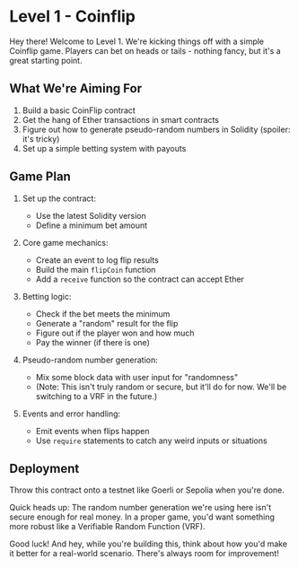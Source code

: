 # Level 1 - Coinflip

Hey there! Welcome to Level 1. We're kicking things off with a simple Coinflip game. Players can bet on heads or tails - nothing fancy, but it's a great starting point.

## What We're Aiming For

1. Build a basic CoinFlip contract
2. Get the hang of Ether transactions in smart contracts
3. Figure out how to generate pseudo-random numbers in Solidity (spoiler: it's tricky)
4. Set up a simple betting system with payouts

## Game Plan

1. Set up the contract:
   - Use the latest Solidity version
   - Define a minimum bet amount

2. Core game mechanics:
   - Create an event to log flip results
   - Build the main `flipCoin` function
   - Add a `receive` function so the contract can accept Ether

3. Betting logic:
   - Check if the bet meets the minimum
   - Generate a "random" result for the flip
   - Figure out if the player won and how much
   - Pay the winner (if there is one)

4. Pseudo-random number generation:
   - Mix some block data with user input for "randomness"
   - (Note: This isn't truly random or secure, but it'll do for now. We'll be switching to a VRF in the future.)

5. Events and error handling:
   - Emit events when flips happen
   - Use `require` statements to catch any weird inputs or situations

## Deployment

Throw this contract onto a testnet like Goerli or Sepolia when you're done.

Quick heads up: The random number generation we're using here isn't secure enough for real money. In a proper game, you'd want something more robust like a Verifiable Random Function (VRF).

Good luck! And hey, while you're building this, think about how you'd make it better for a real-world scenario. There's always room for improvement!
